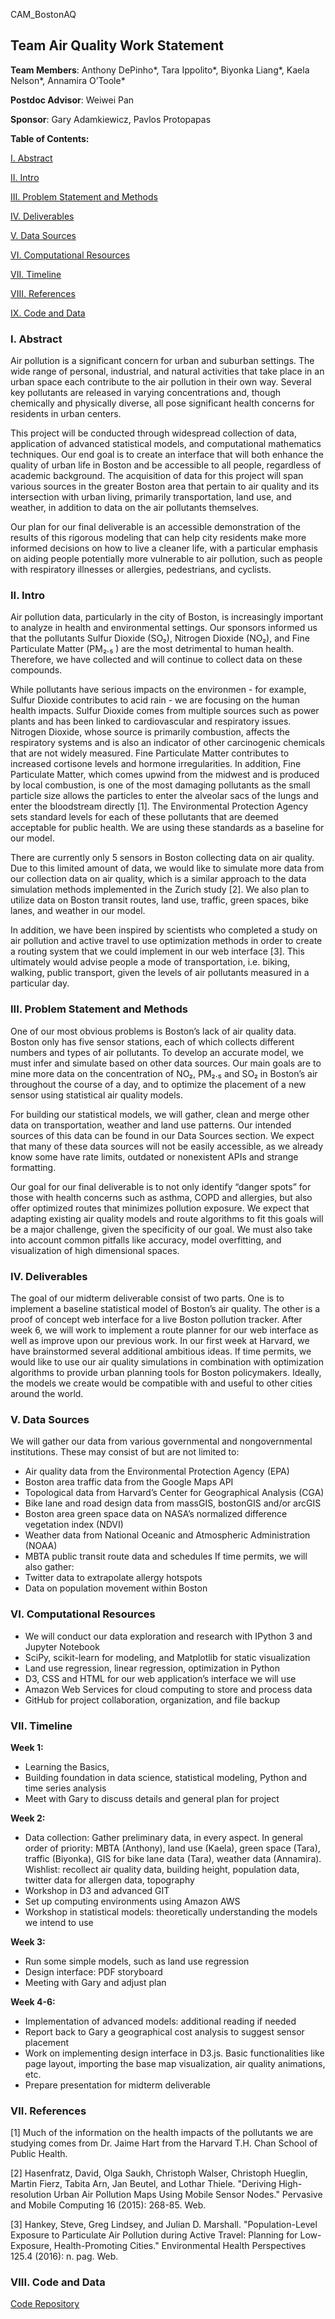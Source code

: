 CAM_BostonAQ

## Team Air Quality Work Statement

**Team Members**: Anthony DePinho\*, Tara Ippolito\*, Biyonka Liang\*, Kaela Nelson\*, Annamira O’Toole\*

**Postdoc Advisor**: Weiwei Pan

**Sponsor**: Gary Adamkiewicz, Pavlos Protopapas

**Table of Contents:**

[I. Abstract](#Abstract)

[II. Intro](#Intro)

[III. Problem Statement and Methods](#Problem)

[IV. Deliverables](#Deliverables)

[V. Data Sources](#Data)

[VI. Computational Resources](#Computational)

[VII. Timeline](#Timeline)

[VIII. References](#References)

[IX. Code and Data](#Code)

<a name="Abstract"></a>
### I. Abstract
Air pollution is a significant concern for urban and suburban settings. The wide range of personal, industrial, and natural activities that take place in an urban space each contribute to the air pollution in their own way. Several key pollutants are released in varying concentrations and, though chemically and physically diverse, all pose significant health concerns for residents in urban centers. 

This project will be conducted through widespread collection of data, application of advanced statistical models, and computational mathematics techniques. Our end goal is to create an interface that will both enhance the quality of urban life in Boston and be accessible to all people, regardless of academic background.  The acquisition of data for this project will span various sources in the greater Boston area that pertain to air quality and its intersection with urban living, primarily transportation, land use, and weather, in addition to data on the air pollutants themselves. 

Our plan for our final deliverable is an accessible demonstration of the results of this rigorous modeling that can help city residents make more informed decisions on how to live a cleaner life, with a particular emphasis on aiding people potentially more vulnerable to air pollution, such as people with respiratory illnesses or allergies, pedestrians, and cyclists.
 
<a name="Intro"></a>
### II. Intro
Air pollution data, particularly in the city of Boston, is increasingly important to analyze in health and environmental settings. Our sponsors informed us that the pollutants Sulfur Dioxide (SO₂), Nitrogen Dioxide (NO₂), and Fine Particulate Matter (PM₂.₅ ) are the most detrimental to human health. Therefore, we have collected and will continue to collect data on these compounds. 

While pollutants have serious impacts on the environmen - for example, Sulfur Dioxide contributes to acid rain - we are focusing on the human health impacts. Sulfur Dioxide comes from multiple sources such as power plants and has been linked to cardiovascular and respiratory issues. Nitrogen Dioxide, whose source is primarily combustion, affects the respiratory systems and is also an indicator of other carcinogenic chemicals that are not widely measured. Fine Particulate Matter contributes to increased cortisone levels and hormone irregularities. In addition, Fine Particulate Matter, which comes upwind from the midwest and is produced by local combustion, is one of the most damaging pollutants as the small particle size allows the particles to enter the alveolar sacs of the lungs and enter the bloodstream directly [1]. The Environmental Protection Agency sets standard levels for each of these pollutants that are deemed acceptable for public health. We are using these standards as a baseline for our model.

There are currently only 5 sensors in Boston collecting data on air quality. Due to this limited amount of data, we would like to simulate more data from our collection data on air quality, which is a similar approach to the data simulation methods implemented in the Zurich study [2]. We also plan to utilize data on Boston transit routes, land use, traffic, green spaces, bike lanes, and weather in our model. 

In addition, we have been inspired by scientists who completed a study on air pollution and active travel to use optimization methods in order to create a routing system that we could implement in our web interface [3]. This ultimately would advise people a mode of transportation, i.e. biking, walking, public transport, given the levels of air pollutants measured in a particular day. 

<a name="Problem"></a>
### III. Problem Statement and Methods
One of our most obvious problems is Boston’s lack of air quality data. Boston only has five sensor stations, each of which collects different numbers and types of air pollutants. To develop an accurate model, we must infer and simulate based on other data sources. Our main goals are to mine more data on the concentration of NO₂, PM₂.₅ and SO₂ in Boston’s air throughout the course of a day, and to optimize the placement of a new sensor using statistical air quality models. 

For building our statistical models, we will gather, clean and merge other data on transportation, weather and land use patterns. Our intended sources of this data can be found in our Data Sources section. We expect that many of these data sources will not be easily accessible, as we already know some have rate limits, outdated or nonexistent APIs and strange formatting. 

Our goal for our final deliverable is to not only identify “danger spots” for those with health concerns such as asthma, COPD and allergies, but also offer optimized routes that minimizes pollution exposure. We expect that adapting existing air quality models and route algorithms to fit this goals will be a major challenge, given the specificity of our goal. We must also take into account common pitfalls like accuracy, model overfitting, and visualization of high dimensional spaces. 

<a name="Deliverables"></a>
### IV. Deliverables
The goal of our midterm deliverable consist of two parts. One is to implement a baseline statistical model of Boston’s air quality. The other is a proof of concept web interface for a live Boston pollution tracker. After week 6, we will work to implement a route planner for our web interface as well as improve upon our previous work. In our first week at Harvard, we have brainstormed several additional ambitious ideas. If time permits, we would like to use our air quality simulations in combination with optimization algorithms to provide urban planning tools for Boston policymakers. Ideally, the models we create would be compatible with and useful to other cities around the world.  

<a name="Data"></a>
### V. Data Sources
We will gather our data from various governmental and nongovernmental institutions. These may consist of but are not limited to:


- Air quality data from the Environmental Protection Agency (EPA)
- Boston area traffic data from the Google Maps API
- Topological data from Harvard’s Center for Geographical Analysis (CGA)
- Bike lane and road design data from massGIS, bostonGIS and/or arcGIS
- Boston area green space data on NASA’s normalized difference vegetation index (NDVI)
- Weather data from National Oceanic and Atmospheric Administration (NOAA) 
- MBTA public transit route data and schedules
If time permits, we will also gather:
- Twitter data to extrapolate allergy hotspots
- Data on population movement within Boston


<a name="Computational"></a>
### VI. Computational Resources

- We will conduct our data exploration and research with IPython 3 and Jupyter Notebook
- SciPy, scikit-learn for modeling, and Matplotlib for static visualization
- Land use regression, linear regression, optimization in Python
- D3, CSS and HTML for our web application’s interface we will use
- Amazon Web Services for cloud computing to store and process data
- GitHub for project collaboration, organization, and file backup

<a name="Timeline"></a>
### VII. Timeline
 
**Week 1:** 
- Learning the Basics,
- Building foundation in data science, statistical modeling, Python and time series analysis
- Meet with Gary to discuss details and general plan for project

 
**Week 2:** 
- Data collection: Gather preliminary data, in every aspect. In general order of priority: MBTA (Anthony), land use (Kaela), green space (Tara), traffic (Biyonka), GIS for bike lane data (Tara), weather data (Annamira). Wishlist: recollect air quality data, building height, population data, twitter data for allergen data, topography
- Workshop in D3 and advanced GIT
- Set up computing environments using Amazon AWS
- Workshop in statistical models: theoretically understanding the models we intend to use


 
**Week 3:** 
- Run some simple models, such as land use regression
- Design interface: PDF storyboard
- Meeting with Gary and adjust plan
 
**Week 4-6:** 
- Implementation of advanced models: additional reading if needed
- Report back to Gary a geographical cost analysis to suggest sensor placement
- Work on implementing design interface in D3.js. Basic functionalities like page layout, importing the base map visualization, air quality animations, etc.
- Prepare presentation for midterm deliverable
 
<a name="References"></a>
### VII. References
[1] Much of the information on the health impacts of the pollutants we are studying comes from Dr. Jaime Hart from the Harvard T.H. Chan School of Public Health.

[2] Hasenfratz, David, Olga Saukh, Christoph Walser, Christoph Hueglin, Martin Fierz, Tabita Arn, Jan Beutel, and Lothar Thiele. "Deriving High-resolution Urban Air Pollution Maps Using Mobile Sensor Nodes." Pervasive and Mobile Computing 16 (2015): 268-85. Web.

[3] Hankey, Steve, Greg Lindsey, and Julian D. Marshall. "Population-Level Exposure to Particulate Air Pollution during Active Travel: Planning for Low-Exposure, Health-Promoting Cities." Environmental Health Perspectives 125.4 (2016): n. pag. Web.
 
<a name="Code"></a>
### VIII. Code and Data
[Code Repository](https://github.com/onefishy/TRiCAM_BostonAQ)
